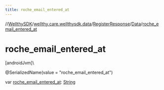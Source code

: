 ```yaml
---
title: roche_email_entered_at
---
```

//[WellthySDK](../../../../index.html)/[wellthy.care.wellthysdk.data](../../index.html)/[RegisterResponse](../index.html)/[Data](index.html)/[roche_email_entered_at](roche_email_entered_at.html)



# roche_email_entered_at



[androidJvm]\




@SerializedName(value = "roche_email_entered_at")



var [roche_email_entered_at](roche_email_entered_at.html): [String](https://kotlinlang.org/api/latest/jvm/stdlib/kotlin/-string/index.html)




